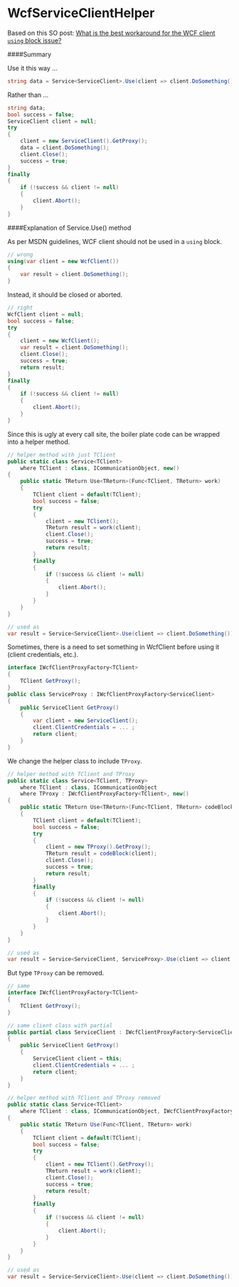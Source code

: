 WcfServiceClientHelper
======================

Based on this SO post: [What is the best workaround for the WCF client `using` block issue?](http://stackoverflow.com/questions/573872/what-is-the-best-workaround-for-the-wcf-client-using-block-issue)


####Summary

Use it this way ...

```c#
string data = Service<ServiceClient>.Use(client => client.DoSomething());
```

Rather than ...

```c#
string data;
bool success = false;
ServiceClient client = null;
try
{
    client = new ServiceClient().GetProxy();
    data = client.DoSomething();
    client.Close();
    success = true;
}
finally
{
    if (!success && client != null)
    {
        client.Abort();
    }
}
```


####Explanation of Service.Use() method

As per MSDN guidelines, WCF client should not be used in a `using` block.

```c#
// wrong
using(var client = new WcfClient())
{
	var result = client.DoSomething();
}
```

Instead, it should be closed or aborted. 

```c#
// right
WcfClient client = null;
bool success = false;
try
{
    client = new WcfClient();
    var result = client.DoSomething();
    client.Close();
    success = true;
	return result;
}
finally
{
    if (!success && client != null)
	{
        client.Abort();
	}
}
```

Since this is ugly at every call site, the boiler plate code can be wrapped into a helper method. 

```c#
// helper method with just TClient
public static class Service<TClient>
    where TClient : class, ICommunicationObject, new()
{
    public static TReturn Use<TReturn>(Func<TClient, TReturn> work)
    {
		TClient client = default(TClient);
		bool success = false;
        try
		{
            client = new TClient();
            TReturn result = work(client);
            client.Close();
            success = true;
            return result;
        }
		finally
		{
			if (!success && client != null)
			{
				client.Abort();
			}
		}
    }
}

// used as
var result = Service<ServiceClient>.Use(client => client.DoSomething());
```

Sometimes, there is a need to set something in WcfClient before using it (client credentials, etc.).

```c#
interface IWcfClientProxyFactory<TClient>
{
	TClient GetProxy();
}
public class ServiceProxy : IWcfClientProxyFactory<ServiceClient>
{
	public ServiceClient GetProxy()
	{
		var client = new ServiceClient();
		client.ClientCredentials = ... ;
		return client;
	}
}
```

We change the helper class to include `TProxy`. 

```c#
// helper method with TClient and TProxy
public static class Service<TClient, TProxy>
    where TClient : class, ICommunicationObject
    where TProxy : IWcfClientProxyFactory<TClient>, new()
{
    public static TReturn Use<TReturn>(Func<TClient, TReturn> codeBlock)
    {
        TClient client = default(TClient);
        bool success = false;
        try
        {
            client = new TProxy().GetProxy();
            TReturn result = codeBlock(client);
            client.Close();
            success = true;
            return result;
        }
        finally
        {
            if (!success && client != null)
            {
                client.Abort();
            }
        }
    }
}

// used as
var result = Service<ServiceClient, ServiceProxy>.Use(client => client.DoSomething());
```

But type `TProxy` can be removed.

```c#
// same
interface IWcfClientProxyFactory<TClient>
{
	TClient GetProxy();
}

// same client class with partial
public partial class ServiceClient : IWcfClientProxyFactory<ServiceClient>
{
	public ServiceClient GetProxy()
	{
		ServiceClient client = this;
		client.ClientCredentials = ... ;
		return client;
	}
}

// helper method with TClient and TProxy removed
public static class Service<TClient>
	where TClient : class, ICommunicationObject, IWcfClientProxyFactory<TClient>, new()
{
    public static TReturn Use(Func<TClient, TReturn> work)
    {
		TClient client = default(TClient);
		bool success = false;
        try
		{
            client = new TClient().GetProxy();
            TReturn result = work(client);
            client.Close();
            success = true;
            return result;
        }
		finally
		{
			if (!success && client != null)
			{
				client.Abort();
			}
		}
    }
}

// used as
var result = Service<ServiceClient>.Use(client => client.DoSomething());
```
